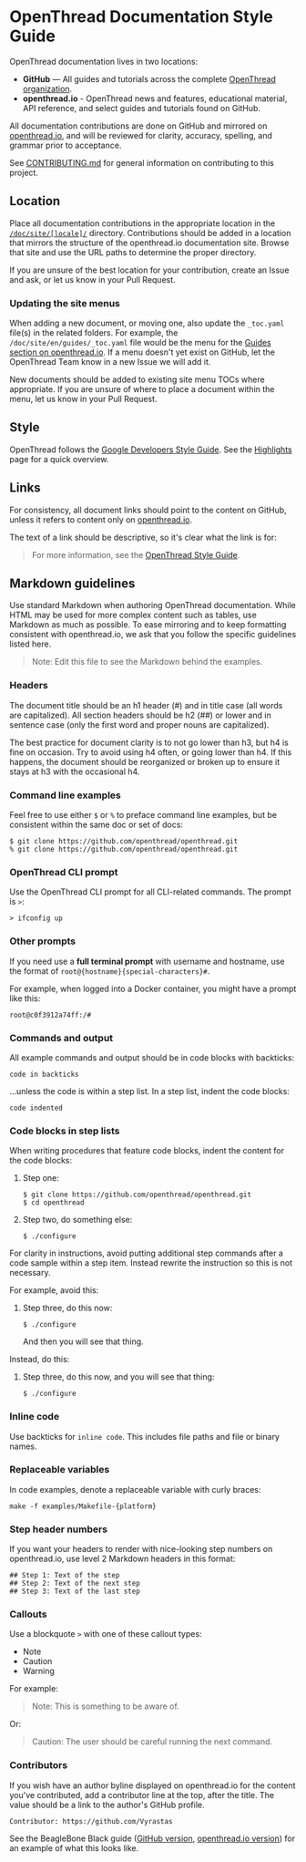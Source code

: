 # OpenThread Documentation Style Guide

OpenThread documentation lives in two locations:

- **GitHub** — All guides and tutorials across the complete [OpenThread organization](https://github/openthread).
- **openthread.io** - OpenThread news and features, educational material, API reference, and select guides and tutorials found on GitHub.

All documentation contributions are done on GitHub and mirrored on [openthread.io](https://openthread.io), and will be reviewed for clarity, accuracy, spelling, and grammar prior to acceptance.

See [CONTRIBUTING.md](../CONTRIBUTING.md) for general information on contributing to this project.

## Location

Place all documentation contributions in the appropriate location in the [`/doc/site/[locale]/`](./site) directory. Contributions should be added in a location that mirrors the structure of the openthread.io documentation site. Browse that site and use the URL paths to determine the proper directory.

If you are unsure of the best location for your contribution, create an Issue and ask, or let us know in your Pull Request.

### Updating the site menus

When adding a new document, or moving one, also update the `_toc.yaml` file(s) in the related folders. For example, the `/doc/site/en/guides/_toc.yaml` file would be the menu for the [Guides section on openthread.io](https://openthread.io/guides). If a menu doesn't yet exist on GitHub, let the OpenThread Team know in a new Issue we will add it.

New documents should be added to existing site menu TOCs where appropriate. If you are unsure of where to place a document within the menu, let us know in your Pull Request.

## Style

OpenThread follows the [Google Developers Style Guide](https://developers.google.com/style/). See the [Highlights](https://developers.google.com/style/highlights) page for a quick overview.

## Links

For consistency, all document links should point to the content on GitHub, unless it refers to content only on [openthread.io](https://openthread.io).

The text of a link should be descriptive, so it's clear what the link is for:

> For more information, see the [OpenThread Style Guide](./STYLE_GUIDE.md).

## Markdown guidelines

Use standard Markdown when authoring OpenThread documentation. While HTML may be used for more complex content such as tables, use Markdown as much as possible. To ease mirroring and to keep formatting consistent with openthread.io, we ask that you follow the specific guidelines listed here.

> Note: Edit this file to see the Markdown behind the examples.

### Headers

The document title should be an h1 header (#) and in title case (all words are capitalized). All section headers should be h2 (##) or lower and in sentence case (only the first word and proper nouns are capitalized).

The best practice for document clarity is to not go lower than h3, but h4 is fine on occasion. Try to avoid using h4 often, or going lower than h4. If this happens, the document should be reorganized or broken up to ensure it stays at h3 with the occasional h4.

### Command line examples

Feel free to use either `$` or `%` to preface command line examples, but be consistent within the same doc or set of docs:

```
$ git clone https://github.com/openthread/openthread.git
% git clone https://github.com/openthread/openthread.git
```

### OpenThread CLI prompt

Use the OpenThread CLI prompt for all CLI-related commands. The prompt is `>`:

```
> ifconfig up
```

### Other prompts

If you need use a **full terminal prompt** with username and hostname, use the format of `root@{hostname}{special-characters}#`.

For example, when logged into a Docker container, you might have a prompt like this:

```
root@c0f3912a74ff:/#
```

### Commands and output

All example commands and output should be in code blocks with backticks:

```
code in backticks
```

...unless the code is within a step list. In a step list, indent the code blocks:

    code indented

### Code blocks in step lists

When writing procedures that feature code blocks, indent the content for the code blocks:

1.  Step one:

        $ git clone https://github.com/openthread/openthread.git
        $ cd openthread

1.  Step two, do something else:

        $ ./configure

For clarity in instructions, avoid putting additional step commands after a code sample within a step item. Instead rewrite the instruction so this is not necessary.

For example, avoid this:

1.  Step three, do this now:

        $ ./configure

    And then you will see that thing.

Instead, do this:

1.  Step three, do this now, and you will see that thing:

        $ ./configure

### Inline code

Use backticks for `inline code`. This includes file paths and file or binary names.

### Replaceable variables

In code examples, denote a replaceable variable with curly braces:

```
make -f examples/Makefile-{platform}
```

### Step header numbers

If you want your headers to render with nice-looking step numbers on openthread.io, use level 2 Markdown headers in this format:

    ## Step 1: Text of the step
    ## Step 2: Text of the next step
    ## Step 3: Text of the last step

### Callouts

Use a blockquote `>` with one of these callout types:

- Note
- Caution
- Warning

For example:

> Note: This is something to be aware of.

Or:

> Caution: The user should be careful running the next command.

### Contributors

If you wish have an author byline displayed on openthread.io for the content you've contributed, add a contributor line at the top, after the title. The value should be a link to the author's GitHub profile.

    Contributor: https://github.com/Vyrastas

See the BeagleBone Black guide ([GitHub version](site/en/guides/border-router/beaglebone-black), [openthread.io version](https://openthread.io/guides/border-router/beaglebone-black)) for an example of what this looks like.